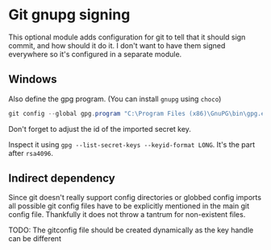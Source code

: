 # Git gnupg signing

This optional module adds configuration for git to tell that it should
sign commit, and how should it do it. I don't want to have them signed
everywhere so it's configured in a separate module.

## Windows

Also define the gpg program. (You can install `gnupg` using `choco`)

```ps1
git config --global gpg.program "C:\Program Files (x86)\GnuPG\bin\gpg.exe"
```

Don't forget to adjust the id of the imported secret key.

Inspect it using `gpg --list-secret-keys --keyid-format LONG`. It's the part
after `rsa4096`.

## Indirect dependency

Since git doesn't really support config directories or globbed config imports
all possible git config files have to be explicitly mentioned in the main
git config file. Thankfully it does not throw a tantrum for non-existent
files.

TODO: The gitconfig file should be created dynamically as the key handle can be
different
